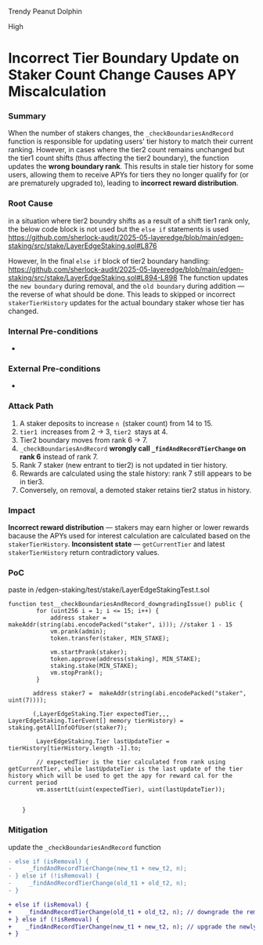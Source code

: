 Trendy Peanut Dolphin

High

# Incorrect Tier Boundary Update on Staker Count Change Causes APY Miscalculation

### Summary

When the number of stakers changes, the `_checkBoundariesAndRecord `function is responsible for updating users' tier history to match their current ranking. However, in cases where the tier2 count remains unchanged but the tier1 count shifts (thus affecting the tier2 boundary), the function updates the **wrong boundary rank**. This results in stale tier history for some users, allowing them to receive APYs for tiers they no longer qualify for (or are prematurely upgraded to), leading to **incorrect reward distribution**.

### Root Cause

in  a situation where tier2 boundry shifts as a result of a shift tier1 rank only, the below code block is not used but the `else if` statements is used
https://github.com/sherlock-audit/2025-05-layeredge/blob/main/edgen-staking/src/stake/LayerEdgeStaking.sol#L876

However, In the final `else if` block of tier2 boundary handling:
https://github.com/sherlock-audit/2025-05-layeredge/blob/main/edgen-staking/src/stake/LayerEdgeStaking.sol#L894-L898
The function updates the `new boundary` during removal, and the `old boundary` during addition — the reverse of what should be done. This leads to skipped or incorrect `stakerTierHistory` updates for the actual boundary staker whose tier has changed.



### Internal Pre-conditions

-

### External Pre-conditions

-

### Attack Path

1. A staker deposits to increase `n `(staker count) from 14 to 15.
2. `tier1 `increases from 2 → 3, `tier2 `stays at 4.
3. Tier2 boundary moves from rank 6 → 7.
4. `_checkBoundariesAndRecord` **wrongly call `_findAndRecordTierChange` on rank 6** instead of rank 7.
5. Rank 7 staker (new entrant to tier2) is not updated in tier history.
6. Rewards are calculated using the stale history: rank 7 still appears to be in tier3.
7. Conversely, on removal, a demoted staker retains tier2 status in history.

### Impact

**Incorrect reward distribution** — stakers may earn higher or lower rewards bacause the APYs used for interest calculation are calculated based on the `stakerTierHistory`.
**Inconsistent state** — `getCurrentTier` and  latest `stakerTierHistory` return contradictory values.

### PoC

paste in /edgen-staking/test/stake/LayerEdgeStakingTest.t.sol
```solidity
function test__checkBoundariesAndRecord_downgradingIssue() public {
        for (uint256 i = 1; i <= 15; i++) {
            address staker = makeAddr(string(abi.encodePacked("staker", i))); //staker 1 - 15
            vm.prank(admin);
            token.transfer(staker, MIN_STAKE);
            
            vm.startPrank(staker);
            token.approve(address(staking), MIN_STAKE);
            staking.stake(MIN_STAKE);
            vm.stopPrank();
        }
       
       address staker7 =  makeAddr(string(abi.encodePacked("staker", uint(7))));

       (,LayerEdgeStaking.Tier expectedTier,,, LayerEdgeStaking.TierEvent[] memory tierHistory) = staking.getAllInfoOfUser(staker7);

        LayerEdgeStaking.Tier lastUpdateTier = tierHistory[tierHistory.length -1].to; 

        // expectedTier is the tier calculated from rank using getCurrentTier, while lastUpdateTier is the last update of the tier history which will be used to get the apy for reward cal for the current period
        vm.assertLt(uint(expectedTier), uint(lastUpdateTier)); 

       
    }
```

### Mitigation

update the `_checkBoundariesAndRecord` function
```diff
- else if (isRemoval) {
-     _findAndRecordTierChange(new_t1 + new_t2, n);
- } else if (!isRemoval) {
-     _findAndRecordTierChange(old_t1 + old_t2, n);
- }

+ else if (isRemoval) {
+    _findAndRecordTierChange(old_t1 + old_t2, n); // downgrade the removed boundary staker
+ } else if (!isRemoval) {
+    _findAndRecordTierChange(new_t1 + new_t2, n); // upgrade the newly included staker
+ }
```